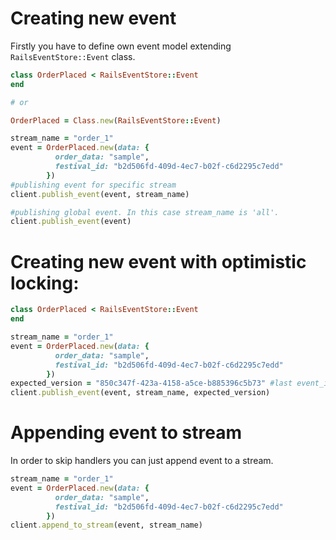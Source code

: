 # Creating new event

Firstly you have to define own event model extending `RailsEventStore::Event` class.

```ruby
class OrderPlaced < RailsEventStore::Event
end

# or

OrderPlaced = Class.new(RailsEventStore::Event)
```

```ruby
stream_name = "order_1"
event = OrderPlaced.new(data: {
          order_data: "sample",
          festival_id: "b2d506fd-409d-4ec7-b02f-c6d2295c7edd"
        })
#publishing event for specific stream
client.publish_event(event, stream_name)

#publishing global event. In this case stream_name is 'all'.
client.publish_event(event)
```

# Creating new event with optimistic locking:

```ruby
class OrderPlaced < RailsEventStore::Event
end
```

```ruby
stream_name = "order_1"
event = OrderPlaced.new(data: {
          order_data: "sample",
          festival_id: "b2d506fd-409d-4ec7-b02f-c6d2295c7edd"
        })
expected_version = "850c347f-423a-4158-a5ce-b885396c5b73" #last event_id
client.publish_event(event, stream_name, expected_version)
```

# Appending event to stream

In order to skip handlers you can just append event to a stream.

```ruby
stream_name = "order_1"
event = OrderPlaced.new(data: {
          order_data: "sample",
          festival_id: "b2d506fd-409d-4ec7-b02f-c6d2295c7edd"
        })
client.append_to_stream(event, stream_name)
```
